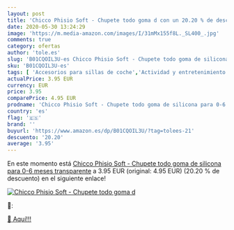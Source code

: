 ```yaml
---
layout: post
title: 'Chicco Phisio Soft - Chupete todo goma d con un 20.20 % de descuento'
date: 2020-05-30 13:24:29
image: 'https://m.media-amazon.com/images/I/31mMx155f8L._SL400_.jpg'
comments: true
category: ofertas
author: 'tole.es'
slug: 'B01CQOIL3U-es Chicco Phisio Soft - Chupete todo goma de silicona para...'
sku: 'B01CQOIL3U-es'
tags: [ 'Accesorios para sillas de coche','Actividad y entretenimiento','Andadores','Bebé','Espejos para asientos traseros','Higiene y cuidado','Sillas de coche y accesorios','Toallitas húmedas para bebé','Toallitas y accesorios para bebé','chicco','chupete', ]
actualPrice: 3.95 EUR
currency: EUR
price: 3.95
comparePrice: 4.95 EUR
prodname: 'Chicco Phisio Soft - Chupete todo goma de silicona para 0-6 meses transparente'
country: 'es'
flag: '🇪🇸'
brand: ''
buyurl: 'https://www.amazon.es/dp/B01CQOIL3U/?tag=tolees-21'
descuento: '20.20'
average: '3.95'
---
```


En este momento está [Chicco Phisio Soft - Chupete todo goma de silicona para 0-6 meses transparente](https://www.amazon.es/dp/B01CQOIL3U/?tag=tolees-21) a 3.95 EUR (original: 4.95 EUR) (20.20 %  de descuento) en el siguiente enlace!

[![Chicco Phisio Soft - Chupete todo goma d](https://m.media-amazon.com/images/I/31mMx155f8L._SL400_.jpg)](https://www.amazon.es/dp/B01CQOIL3U/?tag=tolees-21)

🔎:


[🛒 Aquí!!!](https://www.amazon.es/dp/B01CQOIL3U/?tag=tolees-21)
